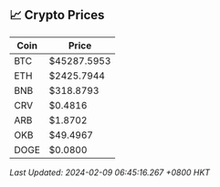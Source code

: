 ## 📈 Crypto Prices

| Coin | Price |
| ---- | ----- |
| BTC | $45287.5953 |
| ETH | $2425.7944 |
| BNB | $318.8793 |
| CRV | $0.4816 |
| ARB | $1.8702 |
| OKB | $49.4967 |
| DOGE | $0.0800 |

_Last Updated: 2024-02-09 06:45:16.267 +0800 HKT_
